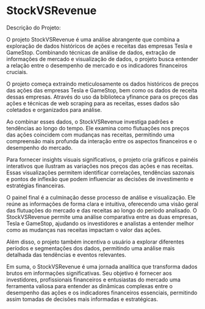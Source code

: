 # StockVSRevenue
Descrição do Projeto:

O projeto StockVSRevenue é uma análise abrangente que combina a exploração de dados históricos de ações e receitas das empresas Tesla e GameStop. Combinando técnicas de análise de dados, extração de informações de mercado e visualização de dados, o projeto busca entender a relação entre o desempenho de mercado e os indicadores financeiros cruciais.

O projeto começa extraindo meticulosamente os dados históricos de preços das ações das empresas Tesla e GameStop, bem como os dados de receita dessas empresas. Através do uso da biblioteca yfinance para os preços das ações e técnicas de web scraping para as receitas, esses dados são coletados e organizados para análise.

Ao combinar esses dados, o StockVSRevenue investiga padrões e tendências ao longo do tempo. Ele examina como flutuações nos preços das ações coincidem com mudanças nas receitas, permitindo uma compreensão mais profunda da interação entre os aspectos financeiros e o desempenho do mercado.

Para fornecer insights visuais significativos, o projeto cria gráficos e painéis interativos que ilustram as variações nos preços das ações e nas receitas. Essas visualizações permitem identificar correlações, tendências sazonais e pontos de inflexão que podem influenciar as decisões de investimento e estratégias financeiras.

O painel final é a culminação desse processo de análise e visualização. Ele reúne as informações de forma clara e intuitiva, oferecendo uma visão geral das flutuações do mercado e das receitas ao longo do período analisado. O StockVSRevenue permite uma análise comparativa entre as duas empresas, Tesla e GameStop, ajudando os investidores e analistas a entender melhor como as mudanças nas receitas impactam o valor das ações.

Além disso, o projeto também incentiva o usuário a explorar diferentes períodos e segmentações dos dados, permitindo uma análise mais detalhada das tendências e eventos relevantes.

Em suma, o StockVSRevenue é uma jornada analítica que transforma dados brutos em informações significativas. Seu objetivo é fornecer aos investidores, profissionais financeiros e entusiastas do mercado uma ferramenta valiosa para entender as dinâmicas complexas entre o desempenho das ações e os indicadores financeiros essenciais, permitindo assim tomadas de decisões mais informadas e estratégicas.
